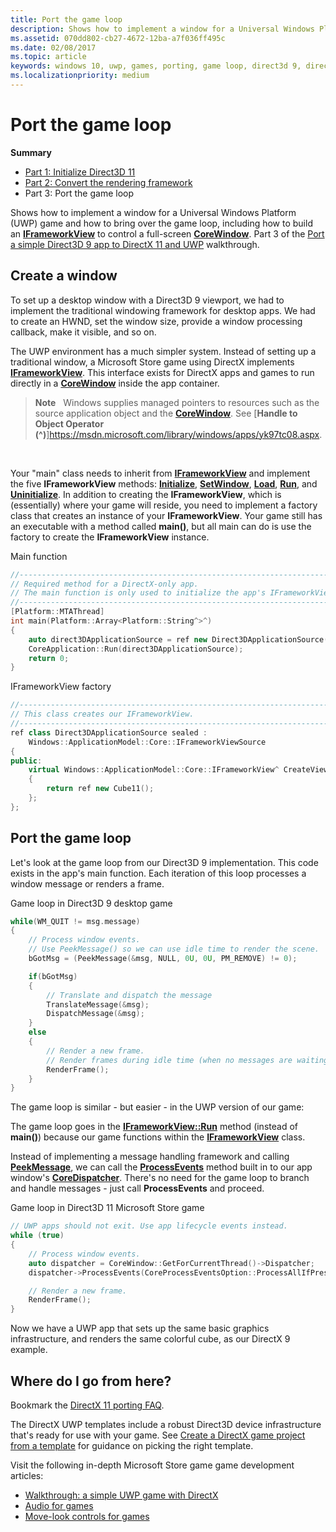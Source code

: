 ```yaml
---
title: Port the game loop
description: Shows how to implement a window for a Universal Windows Platform (UWP) game and how to bring over the game loop, including how to build an IFrameworkView to control a full-screen CoreWindow.
ms.assetid: 070dd802-cb27-4672-12ba-a7f036ff495c
ms.date: 02/08/2017
ms.topic: article
keywords: windows 10, uwp, games, porting, game loop, direct3d 9, directx 11
ms.localizationpriority: medium
---
```

# Port the game loop



**Summary**

-   [Part 1: Initialize Direct3D 11](simple-port-from-direct3d-9-to-11-1-part-1--initializing-direct3d.md)
-   [Part 2: Convert the rendering framework](simple-port-from-direct3d-9-to-11-1-part-2--rendering.md)
-   Part 3: Port the game loop


Shows how to implement a window for a Universal Windows Platform (UWP) game and how to bring over the game loop, including how to build an [**IFrameworkView**](https://msdn.microsoft.com/library/windows/apps/hh700478) to control a full-screen [**CoreWindow**](https://msdn.microsoft.com/library/windows/apps/br208225). Part 3 of the [Port a simple Direct3D 9 app to DirectX 11 and UWP](walkthrough--simple-port-from-direct3d-9-to-11-1.md) walkthrough.

## Create a window


To set up a desktop window with a Direct3D 9 viewport, we had to implement the traditional windowing framework for desktop apps. We had to create an HWND, set the window size, provide a window processing callback, make it visible, and so on.

The UWP environment has a much simpler system. Instead of setting up a traditional window, a Microsoft Store game using DirectX implements [**IFrameworkView**](https://msdn.microsoft.com/library/windows/apps/hh700478). This interface exists for DirectX apps and games to run directly in a [**CoreWindow**](https://msdn.microsoft.com/library/windows/apps/br208225) inside the app container.

> **Note**   Windows supplies managed pointers to resources such as the source application object and the [**CoreWindow**](https://msdn.microsoft.com/library/windows/apps/br208225). See [**Handle to Object Operator (^)**]https://msdn.microsoft.com/library/windows/apps/yk97tc08.aspx.

 

Your "main" class needs to inherit from [**IFrameworkView**](https://msdn.microsoft.com/library/windows/apps/hh700478) and implement the five **IFrameworkView** methods: [**Initialize**](https://msdn.microsoft.com/library/windows/apps/hh700495), [**SetWindow**](https://msdn.microsoft.com/library/windows/apps/hh700509), [**Load**](https://msdn.microsoft.com/library/windows/apps/hh700501), [**Run**](https://msdn.microsoft.com/library/windows/apps/hh700505), and [**Uninitialize**](https://msdn.microsoft.com/library/windows/apps/hh700523). In addition to creating the **IFrameworkView**, which is (essentially) where your game will reside, you need to implement a factory class that creates an instance of your **IFrameworkView**. Your game still has an executable with a method called **main()**, but all main can do is use the factory to create the **IFrameworkView** instance.

Main function

```cpp
//-----------------------------------------------------------------------------
// Required method for a DirectX-only app.
// The main function is only used to initialize the app's IFrameworkView class.
//-----------------------------------------------------------------------------
[Platform::MTAThread]
int main(Platform::Array<Platform::String^>^)
{
    auto direct3DApplicationSource = ref new Direct3DApplicationSource();
    CoreApplication::Run(direct3DApplicationSource);
    return 0;
}
```

IFrameworkView factory

```cpp
//-----------------------------------------------------------------------------
// This class creates our IFrameworkView.
//-----------------------------------------------------------------------------
ref class Direct3DApplicationSource sealed : 
    Windows::ApplicationModel::Core::IFrameworkViewSource
{
public:
    virtual Windows::ApplicationModel::Core::IFrameworkView^ CreateView()
    {
        return ref new Cube11();
    };
};
```

## Port the game loop


Let's look at the game loop from our Direct3D 9 implementation. This code exists in the app's main function. Each iteration of this loop processes a window message or renders a frame.

Game loop in Direct3D 9 desktop game

```cpp
while(WM_QUIT != msg.message)
{
    // Process window events.
    // Use PeekMessage() so we can use idle time to render the scene. 
    bGotMsg = (PeekMessage(&msg, NULL, 0U, 0U, PM_REMOVE) != 0);

    if(bGotMsg)
    {
        // Translate and dispatch the message
        TranslateMessage(&msg);
        DispatchMessage(&msg);
    }
    else
    {
        // Render a new frame.
        // Render frames during idle time (when no messages are waiting).
        RenderFrame();
    }
}
```

The game loop is similar - but easier - in the UWP version of our game:

The game loop goes in the [**IFrameworkView::Run**](https://msdn.microsoft.com/library/windows/apps/hh700505) method (instead of **main()**) because our game functions within the [**IFrameworkView**](https://msdn.microsoft.com/library/windows/apps/hh700478) class.

Instead of implementing a message handling framework and calling [**PeekMessage**](https://msdn.microsoft.com/library/windows/desktop/ms644943), we can call the [**ProcessEvents**](https://msdn.microsoft.com/library/windows/apps/br208215) method built in to our app window's [**CoreDispatcher**](https://msdn.microsoft.com/library/windows/apps/br208211). There's no need for the game loop to branch and handle messages - just call **ProcessEvents** and proceed.

Game loop in Direct3D 11 Microsoft Store game

```cpp
// UWP apps should not exit. Use app lifecycle events instead.
while (true)
{
    // Process window events.
    auto dispatcher = CoreWindow::GetForCurrentThread()->Dispatcher;
    dispatcher->ProcessEvents(CoreProcessEventsOption::ProcessAllIfPresent);

    // Render a new frame.
    RenderFrame();
}
```

Now we have a UWP app that sets up the same basic graphics infrastructure, and renders the same colorful cube, as our DirectX 9 example.

## Where do I go from here?


Bookmark the [DirectX 11 porting FAQ](directx-porting-faq.md).

The DirectX UWP templates include a robust Direct3D device infrastructure that's ready for use with your game. See [Create a DirectX game project from a template](user-interface.md) for guidance on picking the right template.

Visit the following in-depth Microsoft Store game game development articles:

-   [Walkthrough: a simple UWP game with DirectX](tutorial--create-your-first-uwp-directx-game.md)
-   [Audio for games](working-with-audio-in-your-directx-game.md)
-   [Move-look controls for games](tutorial--adding-move-look-controls-to-your-directx-game.md)

 

 




